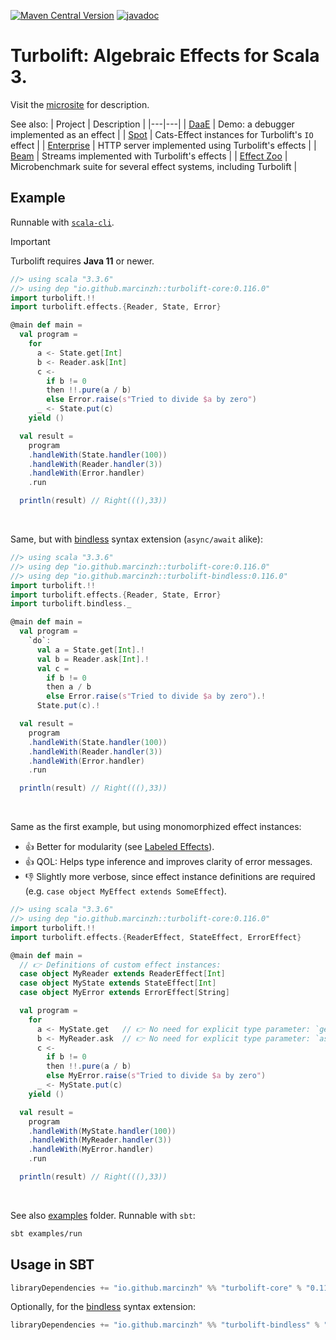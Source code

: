 [![Maven Central Version](https://img.shields.io/maven-central/v/io.github.marcinzh/turbolift-core_3)](https://mvnrepository.com/artifact/io.github.marcinzh/turbolift-core) [![javadoc](https://javadoc.io/badge2/io.github.marcinzh/turbolift-core_3/javadoc.svg)](https://javadoc.io/doc/io.github.marcinzh/turbolift-core_3)

# Turbolift: Algebraic Effects for Scala 3.

Visit the [microsite](https://marcinzh.github.io/turbolift) for description.


See also:
| Project | Description |
|---|---|
| [DaaE](https://github.com/marcinzh/daae) | Demo: a debugger implemented as an effect |
| [Spot](https://github.com/marcinzh/spot) | Cats-Effect instances for Turbolift's `IO` effect |
| [Enterprise](https://github.com/marcinzh/enterprise) | HTTP server implemented using Turbolift's effects |
| [Beam](https://github.com/marcinzh/beam) | Streams implemented with Turbolift's effects |
| [Effect Zoo](https://github.com/marcinzh/effect-zoo) | Microbenchmark suite for several effect systems, including Turbolift |

## Example

Runnable with [`scala-cli`](https://scala-cli.virtuslab.org/).

> [!IMPORTANT]
> Turbolift requires **Java 11** or newer.

```scala
//> using scala "3.3.6"
//> using dep "io.github.marcinzh::turbolift-core:0.116.0"
import turbolift.!!
import turbolift.effects.{Reader, State, Error}

@main def main =
  val program =
    for
      a <- State.get[Int]
      b <- Reader.ask[Int]
      c <-
        if b != 0
        then !!.pure(a / b)
        else Error.raise(s"Tried to divide $a by zero")
      _ <- State.put(c)
    yield ()

  val result =
    program
    .handleWith(State.handler(100))
    .handleWith(Reader.handler(3))
    .handleWith(Error.handler)
    .run

  println(result) // Right(((),33))
```

&nbsp;

Same, but with [bindless](modules/bindless) syntax extension (`async/await` alike):

```scala
//> using scala "3.3.6"
//> using dep "io.github.marcinzh::turbolift-core:0.116.0"
//> using dep "io.github.marcinzh::turbolift-bindless:0.116.0"
import turbolift.!!
import turbolift.effects.{Reader, State, Error}
import turbolift.bindless._

@main def main =
  val program =
    `do`:
      val a = State.get[Int].!
      val b = Reader.ask[Int].!
      val c =
        if b != 0
        then a / b
        else Error.raise(s"Tried to divide $a by zero").!
      State.put(c).!

  val result =
    program
    .handleWith(State.handler(100))
    .handleWith(Reader.handler(3))
    .handleWith(Error.handler)
    .run

  println(result) // Right(((),33))
```

&nbsp;

Same as the first example, but using monomorphized effect instances:
- 👍 Better for modularity (see [Labeled Effects](https://marcinzh.github.io/turbolift/advanced/labelled.html)).
- 👍 QOL: Helps type inference and improves clarity of error messages.
- 👎 Slightly more verbose, since effect instance definitions are required (e.g. `case object MyEffect extends SomeEffect`).

```scala
//> using scala "3.3.6"
//> using dep "io.github.marcinzh::turbolift-core:0.116.0"
import turbolift.!!
import turbolift.effects.{ReaderEffect, StateEffect, ErrorEffect}

@main def main =
  // 👉 Definitions of custom effect instances:
  case object MyReader extends ReaderEffect[Int]
  case object MyState extends StateEffect[Int]
  case object MyError extends ErrorEffect[String]

  val program =
    for
      a <- MyState.get   // 👉 No need for explicit type parameter: `get[Int]`
      b <- MyReader.ask  // 👉 No need for explicit type parameter: `ask[Int]`
      c <-
        if b != 0
        then !!.pure(a / b)
        else MyError.raise(s"Tried to divide $a by zero")
      _ <- MyState.put(c)
    yield ()

  val result =
    program
    .handleWith(MyState.handler(100))
    .handleWith(MyReader.handler(3))
    .handleWith(MyError.handler)
    .run

  println(result) // Right(((),33))
```

&nbsp;

See also [examples](modules/examples/src/main/scala/examples/) folder. Runnable with `sbt`:
```sh
sbt examples/run
```


## Usage in SBT

```scala
libraryDependencies += "io.github.marcinzh" %% "turbolift-core" % "0.116.0"
```

Optionally, for the [bindless](modules/bindless) syntax extension:

```scala
libraryDependencies += "io.github.marcinzh" %% "turbolift-bindless" % "0.116.0"
```
